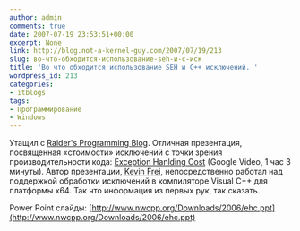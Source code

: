 ```yaml
---
author: admin
comments: true
date: 2007-07-19 23:53:51+00:00
excerpt: None
link: http://blog.not-a-kernel-guy.com/2007/07/19/213
slug: во-что-обходится-использование-seh-и-c-иск
title: 'Во что обходится использование SEH и C++ исключений. '
wordpress_id: 213
categories:
- itblogs
tags:
- Программирование
- Windows
---
```


Утащил c [Raider's Programming Blog](http://dvinogradov.blogspot.com/2007/07/exception-handling-cost.html). Отличная презентация, посвященная «стоимости» исключений с точки зрения производительности кода: [Exception Hanlding Cost](http://video.google.com/videoplay?docid=9169999597330548749) (Google Video, 1 час 3 минуты). Автор презентации, [Kevin Frei](http://blogs.msdn.com/freik/), непосредственно работал над поддержкой обработки исключений в компиляторе Visual C++ для платформы x64. Так что информация из первых рук, так сказать.

Power Point слайды: [http://www.nwcpp.org/Downloads/2006/ehc.ppt](http://www.nwcpp.org/Downloads/2006/ehc.ppt)


